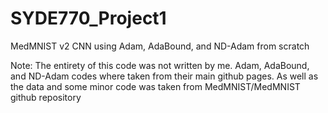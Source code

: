# SYDE770_Project1
MedMNIST v2 CNN using Adam, AdaBound, and ND-Adam from scratch 































Note: The entirety of this code was not written by me. Adam, AdaBound, and ND-Adam codes where taken from their main github pages. As well as the data and some minor code was taken from  MedMNIST/MedMNIST github repository
